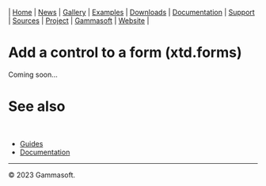 | [Home](home.md) | [News](news.md) | [Gallery](gallery.md) | [Examples](examples.md) | [Downloads](downloads.md) | [Documentation](documentation.md) | [Support](support.md) | [Sources](https://github.com/gammasoft71/xtd) | [Project](https://sourceforge.net/projects/xtdpro/) | [Gammasoft](gammasoft.md) | [Website](https://gammasoft71.github.io/xtd) |

# Add a control to a form (xtd.forms)

Coming soon...

# See also
​
* [Guides](guides.md)
* [Documentation](documentation.md)

______________________________________________________________________________________________

© 2023 Gammasoft.

[//]: # (https://learn.microsoft.com/en-us/dotnet/desktop/winforms/controls/how-to-add-to-a-form?view=netdesktop-6.0)
